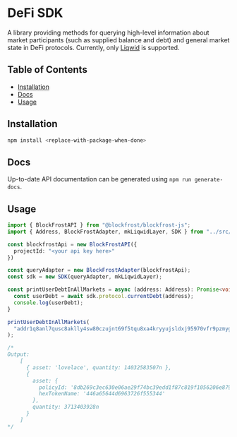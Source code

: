 # DeFi SDK

A library providing methods for querying high-level information about market participants (such as supplied balance and debt) and general market state in DeFi protocols. Currently, only [Liqwid](https://liqwid.finance) is supported.

## Table of Contents

- [Installation](#installation)
- [Docs](#docs)
- [Usage](#usage)

## Installation

```bash
npm install <replace-with-package-when-done>
```

## Docs

Up-to-date API documentation can be generated using `npm run generate-docs`.

## Usage

```typescript
import { BlockFrostAPI } from "@blockfrost/blockfrost-js";
import { Address, BlockFrostAdapter, mkLiqwidLayer, SDK } from "../src/index";

const blockfrostApi = new BlockFrostAPI({
  projectId: "<your api key here>"
})

const queryAdapter = new BlockFrostAdapter(blockfrostApi);
const sdk = new SDK(queryAdapter, mkLiqwidLayer);

const printUserDebtInAllMarkets = async (address: Address): Promise<void> => {
  const userDebt = await sdk.protocol.currentDebt(address);
  console.log(userDebt);
}

printUserDebtInAllMarkets(
  "addr1q8anl7qusc8aklly4sw80czujnt69f5tqu8xa4kryyujsldxj95970vfr9pzmygfauqtx8x6aanhda3azwz2m2js3dqq93jg0q"
);

/*
Output:
    [
      { asset: 'lovelace', quantity: 14032583507n },
      {
        asset: {
          policyId: '8db269c3ec630e06ae29f74bc39edd1f87c819f1056206e879a1cd61',
          hexTokenName: '446a65644d6963726f555344'
        },
        quantity: 3713403928n
      }
    ]
*/
```

